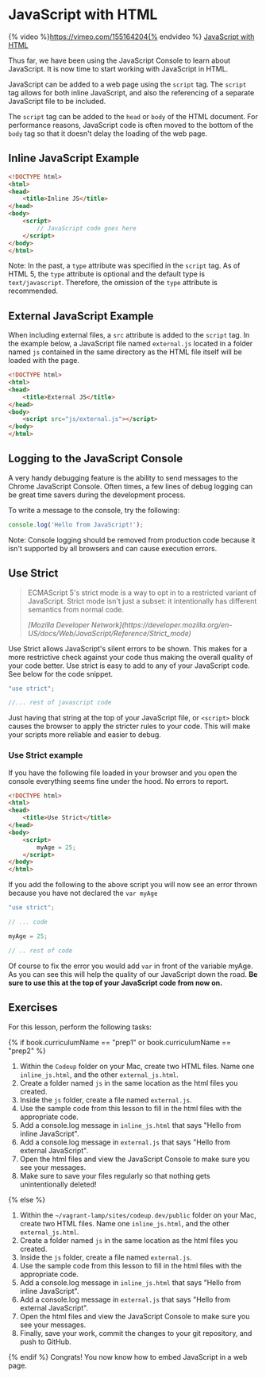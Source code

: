 # JavaScript with HTML

{% video %}https://vimeo.com/155164204{% endvideo %}
[JavaScript with HTML](https://vimeo.com/155164204/b8250334a6)

Thus far, we have been using the JavaScript Console to learn about JavaScript. It is now time to start working with JavaScript in HTML.

JavaScript can be added to a web page using the `script` tag. The `script` tag allows for both inline JavaScript, and also the referencing of a separate JavaScript file to be included.

The `script` tag can be added to the `head` or `body` of the HTML document. For performance reasons, JavaScript code is often moved to the bottom of the `body` tag so that it doesn't delay the loading of the web page.

## Inline JavaScript Example

```html
<!DOCTYPE html>
<html>
<head>
    <title>Inline JS</title>
</head>
<body>
    <script>
        // JavaScript code goes here
    </script>
</body>
</html>
```

Note: In the past, a `type` attribute was specified in the `script` tag. As of HTML 5, the `type` attribute is optional and the default type is `text/javascript`. Therefore, the omission of the `type` attribute is recommended.

## External JavaScript Example

When including external files, a `src` attribute is added to the `script` tag. In the example below, a JavaScript file named `external.js` located in a folder named `js` contained in the same directory as the HTML file itself will be loaded with the page.

```html
<!DOCTYPE html>
<html>
<head>
    <title>External JS</title>
</head>
<body>
    <script src="js/external.js"></script>
</body>
</html>
```

## Logging to the JavaScript Console

A very handy debugging feature is the ability to send messages to the Chrome JavaScript Console. Often times, a few lines of debug logging can be great time savers during the development process.

To write a message to the console, try the following:

```js
console.log('Hello from JavaScript!');
```

Note: Console logging should be removed from production code because it isn't supported by all browsers and can cause execution errors.

## Use Strict

> ECMAScript 5's strict mode is a way to opt in to a restricted variant of JavaScript. Strict mode isn't just a subset: it intentionally has different semantics from normal code.
> <footer><cite>[Mozilla Developer Network](https://developer.mozilla.org/en-US/docs/Web/JavaScript/Reference/Strict_mode)

Use Strict allows JavaScript's silent errors to be shown. This makes for a more restrictive check against your code thus making the overall quality of your code better. Use strict is easy to add to any of your JavaScript code. See below for the code snippet.

```js
"use strict";

//... rest of javascript code
```

Just having that string at the top of your JavaScript file, or `<script>` block causes the browser to apply the stricter rules to your code. This will make your scripts more reliable and easier to debug.

### Use Strict example

If you have the following file loaded in your browser and you open the console everything seems fine under the hood. No errors to report.

```html
<!DOCTYPE html>
<html>
<head>
    <title>Use Strict</title>
</head>
<body>
    <script>
        myAge = 25;
    </script>
</body>
</html>
```

If you add the following to the above script you will now see an error thrown because you have not declared the `var myAge`

```js
"use strict";

// ... code

myAge = 25;

// .. rest of code
```

Of course to fix the error you would add `var` in front of the variable myAge. As you can see this will help the quality of our JavaScript down the road. __Be sure to use this at the top of your JavaScript code from now on.__

## Exercises

For this lesson, perform the following tasks:

{% if book.curriculumName == "prep1" or book.curriculumName == "prep2" %}

1. Within the `Codeup` folder on your Mac, create two HTML files. Name one `inline_js.html`, and the other `external_js.html`.
1. Create a folder named `js` in the same location as the html files you created.
1. Inside the `js` folder, create a file named `external.js`.
1. Use the sample code from this lesson to fill in the html files with the appropriate code.
1. Add a console.log message in `inline_js.html` that says "Hello from inline JavaScript".
1. Add a console.log message in `external.js` that says "Hello from external JavaScript".
1. Open the html files and view the JavaScript Console to make sure you see your messages.
1. Make sure to save your files regularly so that nothing gets unintentionally deleted!

{% else %}

1. Within the `~/vagrant-lamp/sites/codeup.dev/public` folder on your Mac, create two HTML files. Name one `inline_js.html`, and the other `external_js.html`.
1. Create a folder named `js` in the same location as the html files you created.
1. Inside the `js` folder, create a file named `external.js`.
1. Use the sample code from this lesson to fill in the html files with the appropriate code.
1. Add a console.log message in `inline_js.html` that says "Hello from inline JavaScript".
1. Add a console.log message in `external.js` that says "Hello from external JavaScript".
1. Open the html files and view the JavaScript Console to make sure you see your messages.
1. Finally, save your work, commit the changes to your git repository, and push to GitHub.

{% endif %}
Congrats! You now know how to embed JavaScript in a web page.
